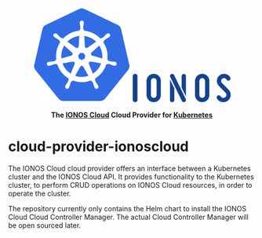 <p align="center">
    <img src="docs/assets/images/kubernetes_icon.svg" alt="Kubernetes logo" width="200" />
    <img src="docs/assets/images/LOGO_IONOS_Blue_RGB.svg" alt="IONOS Logo" width="200" />
</p>
<p align="center">
    <strong>
        The
        <a href="https://cloud.ionos.de/">IONOS Cloud</a>
        Cloud Provider for
        <a href="https://kubernetes.io/">Kubernetes</a>
    </strong>
</p>

# cloud-provider-ionoscloud

The IONOS Cloud cloud provider offers an interface between a Kubernetes cluster and the IONOS Cloud API.
It provides functionality to the Kubernetes cluster, to perform CRUD operations on IONOS Cloud resources,
in order to operate the cluster.

The repository currently only contains the Helm chart to install the IONOS Cloud Cloud Controller Manager.
The actual Cloud Controller Manager will be open sourced later.

